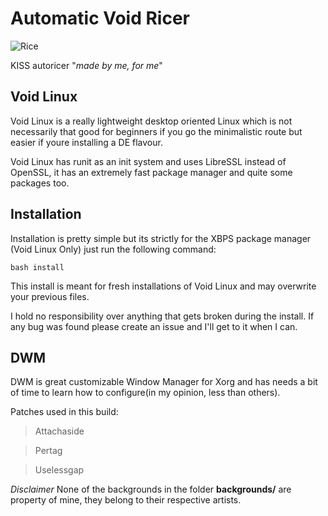 # Automatic Void Ricer

![Rice](https://github.com/dconixDev/voidrice/blob/main/config/.otherfiles/Rice.png?raw=true)

KISS autoricer "*made by me, for me*"

## Void Linux

Void Linux is a really lightweight desktop oriented Linux which is not necessarily that good for beginners if you go the minimalistic route but easier if youre installing a DE flavour.

Void Linux has runit as an init system and uses LibreSSL instead of OpenSSL, it has an extremely fast package manager and quite some packages too.

## Installation

Installation is pretty simple but its strictly for the XBPS package manager (Void Linux Only) just run the following command:

`bash install`

This install is meant for fresh installations of Void Linux and may overwrite your previous files.

I hold no responsibility over anything that gets broken during the install. If any bug was found please create an issue and I'll get to it when I can.

## DWM

DWM is great customizable Window Manager for Xorg and has needs a bit of time to learn how to configure(in my opinion, less than others).

Patches used in this build:

> Attachaside

> Pertag

> Uselessgap

*Disclaimer* None of the backgrounds in the folder **backgrounds/** are property of mine, they belong to their respective artists.
